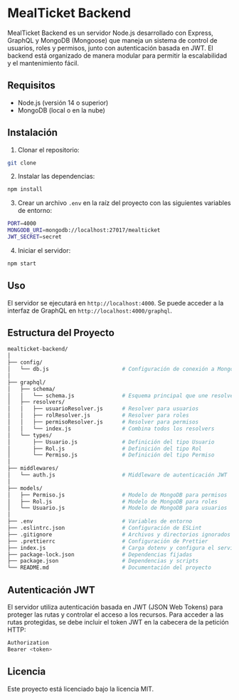 # MealTicket Backend

MealTicket Backend es un servidor Node.js desarrollado con Express, GraphQL y MongoDB (Mongoose) que maneja un sistema de control de usuarios, roles y permisos, junto con autenticación basada en JWT. El backend está organizado de manera modular para permitir la escalabilidad y el mantenimiento fácil.

## Requisitos

- Node.js (versión 14 o superior)
- MongoDB (local o en la nube)

## Instalación

1. Clonar el repositorio:

```bash
git clone
```

2. Instalar las dependencias:

```bash
npm install
```

3. Crear un archivo `.env` en la raíz del proyecto con las siguientes variables de entorno:

```bash
PORT=4000
MONGODB_URI=mongodb://localhost:27017/mealticket
JWT_SECRET=secret
```

4. Iniciar el servidor:

```bash
npm start
```

## Uso

El servidor se ejecutará en `http://localhost:4000`. Se puede acceder a la interfaz de GraphQL en `http://localhost:4000/graphql`.

## Estructura del Proyecto

```bash
mealticket-backend/
│
├── config/
│   └── db.js                       # Configuración de conexión a MongoDB
│
├── graphql/
│   ├── schema/
│   │   └── schema.js               # Esquema principal que une resolvers
│   ├── resolvers/
│   │   ├── usuarioResolver.js      # Resolver para usuarios
│   │   ├── rolResolver.js          # Resolver para roles
│   │   ├── permisoResolver.js      # Resolver para permisos
│   │   └── index.js                # Combina todos los resolvers
│   └── types/
│       ├── Usuario.js              # Definición del tipo Usuario
│       ├── Rol.js                  # Definición del tipo Rol
│       └── Permiso.js              # Definición del tipo Permiso
│
├── middlewares/
│   └── auth.js                     # Middleware de autenticación JWT
│
├── models/
│   ├── Permiso.js                  # Modelo de MongoDB para permisos
│   ├── Rol.js                      # Modelo de MongoDB para roles
│   └── Usuario.js                  # Modelo de MongoDB para usuarios
│
├── .env                            # Variables de entorno
├── .eslintrc.json                  # Configuración de ESLint
├── .gitignore                      # Archivos y directorios ignorados por Git
├── .prettierrc                     # Configuración de Prettier
├── index.js                        # Carga dotenv y configura el servidor
├── package-lock.json               # Dependencias fijadas
├── package.json                    # Dependencias y scripts
└── README.md                       # Documentación del proyecto
```

## Autenticación JWT

El servidor utiliza autenticación basada en JWT (JSON Web Tokens) para proteger las rutas y controlar el acceso a los recursos. Para acceder a las rutas protegidas, se debe incluir el token JWT en la cabecera de la petición HTTP:

```bash
Authorization
Bearer <token>
```

## Licencia

Este proyecto está licenciado bajo la licencia MIT.
